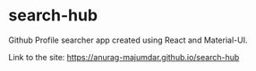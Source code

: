 # search-hub
Github Profile searcher app created using React and Material-UI.

Link to the site: https://anurag-majumdar.github.io/search-hub
